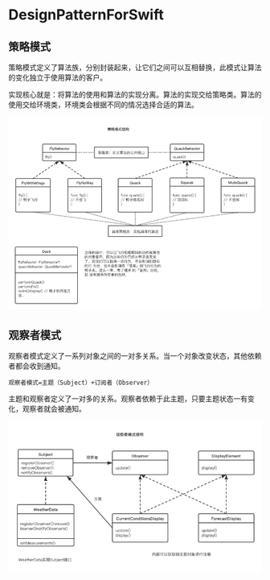 # DesignPatternForSwift

## 策略模式

策略模式定义了算法族，分别封装起来，让它们之间可以互相替换，此模式让算法的变化独立于使用算法的客户。

实现核心就是：将算法的使用和算法的实现分离。算法的实现交给策略类。算法的使用交给环境类，环境类会根据不同的情况选择合适的算法。

![策略模式结构](./resources/策略模式.png)

## 观察者模式

观察者模式定义了一系列对象之间的一对多关系。当一个对象改变状态，其他依赖者都会收到通知。

`观察者模式=主题（Subject）+订阅者（Observer）`

主题和观察者定义了一对多的关系。观察者依赖于此主题，只要主题状态一有变化，观察者就会被通知。

![观察者模式结构](./resources/观察者模式.png)
